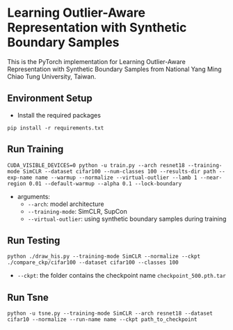 # Learning Outlier-Aware Representation with Synthetic Boundary Samples

This is the PyTorch implementation for Learning Outlier-Aware Representation with Synthetic Boundary Samples from National Yang Ming Chiao Tung University, Taiwan.

## Environment Setup
- Install the required packages
```
pip install -r requirements.txt
```

## Run Training

```
CUDA_VISIBLE_DEVICES=0 python -u train.py --arch resnet18 --training-mode SimCLR --dataset cifar100 --num-classes 100 --results-dir path --exp-name name --warmup --normalize --virtual-outlier --lamb 1 --near-region 0.01 --default-warmup --alpha 0.1 --lock-boundary
```
- arguments:
   - `--arch`: model architecture
   - `--training-mode`: SimCLR, SupCon
   - `--virtual-outlier`: using synthetic boundary samples during training

## Run Testing

```
python ./draw_his.py --training-mode SimCLR --normalize --ckpt ./compare_ckp/cifar100 --dataset cifar100 --classes 100
```
- `--ckpt`: the folder contains the checkpoint name `checkpoint_500.pth.tar`

## Run Tsne

```
python -u tsne.py --training-mode SimCLR --arch resnet18 --dataset cifar10 --normalize --run-name name --ckpt path_to_checkpoint
```
